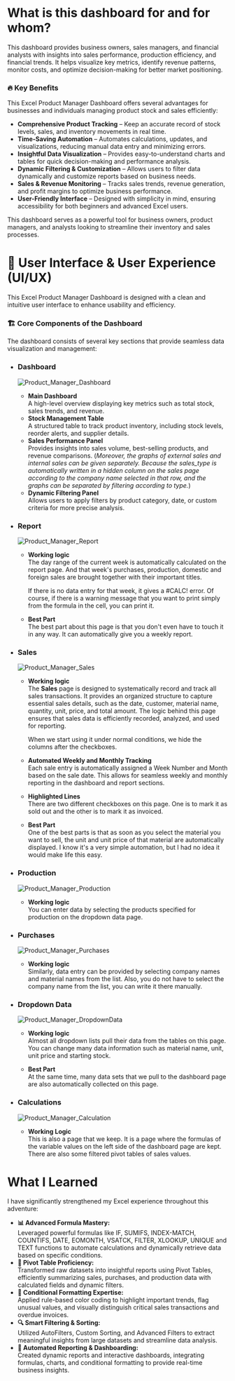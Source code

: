 # What is this dashboard for and for whom?

This dashboard provides business owners, sales managers, and financial analysts with insights into sales performance, production efficiency, and financial trends. It helps visualize key metrics, identify revenue patterns, monitor costs, and optimize decision-making for better market positioning.

### 🔥 Key Benefits
This Excel Product Manager Dashboard offers several advantages for businesses and individuals managing product stock and sales efficiently:

- **Comprehensive Product Tracking** – Keep an accurate record of stock levels, sales, and inventory movements in real time.
- **Time-Saving Automation** – Automates calculations, updates, and visualizations, reducing manual data entry and minimizing errors.
- **Insightful Data Visualization** – Provides easy-to-understand charts and tables for quick decision-making and performance analysis.
- **Dynamic Filtering & Customization** – Allows users to filter data dynamically and customize reports based on business needs.
- **Sales & Revenue Monitoring** – Tracks sales trends, revenue generation, and profit margins to optimize business performance.
- **User-Friendly Interface** – Designed with simplicity in mind, ensuring accessibility for both beginners and advanced Excel users.

This dashboard serves as a powerful tool for business owners, product managers, and analysts looking to streamline their inventory and sales processes.

# 🎨 User Interface & User Experience (UI/UX)

This Excel Product Manager Dashboard is designed with a clean and intuitive user interface to enhance usability and efficiency.

### 🏗 Core Components of the Dashboard

The dashboard consists of several key sections that provide seamless data visualization and management:


- ### Dashboard
    ![Product_Manager_Dashboard](https://github.com/user-attachments/assets/7552533b-2656-4208-bbc6-ee27b4491c96)

    - **Main Dashboard**  
    A high-level overview displaying key metrics such as total stock, sales trends, and revenue.
    - **Stock Management Table**  
    A structured table to track product inventory, including stock levels, reorder alerts, and supplier details.
    - **Sales Performance Panel**  
    Provides insights into sales volume, best-selling products, and revenue comparisons. (*Moreover, the graphs of external sales and internal sales can be given separately. Because the sales_type is automatically written in a hidden column on the sales page according to the company name selected in that row, and the graphs can be separated by filtering according to type.*)
    - **Dynamic Filtering Panel**  
    Allows users to apply filters by product category, date, or custom criteria for more precise analysis.


- ### Report
    ![Product_Manager_Report](https://github.com/user-attachments/assets/fccf0cd0-1c99-44c8-9ffe-845d657fd2f6)

    - **Working logic**  
    The day range of the current week is automatically calculated on the report page. And that week's purchases, production, domestic and foreign sales are brought together with their important titles.  
      
        If there is no data entry for that week, it gives a #CALC! error. Of course, if there is a warning message that you want to print simply from the formula in the cell, you can print it.
    - **Best Part**  
    The best part about this page is that you don't even have to touch it in any way. It can automatically give you a weekly report.


- ### Sales
    ![Product_Manager_Sales](https://github.com/user-attachments/assets/f95ab0a2-0e35-4c91-bb50-4f229fb5413a)

    
    - **Working logic**  
    The **Sales** page is designed to systematically record and track all sales transactions. It provides an organized structure to capture essential sales details, such as the date, customer, material name, quantity, unit, price, and total amount. The logic behind this page ensures that sales data is efficiently recorded, analyzed, and used for reporting.  
    
        When we start using it under normal conditions, we hide the columns after the checkboxes.
    
    - **Automated Weekly and Monthly Tracking**  
    Each sale entry is automatically assigned a Week Number and Month based on the sale date. This allows for seamless weekly and monthly reporting in the dashboard and report sections.

    - **Highlighted Lines**  
    There are two different checkboxes on this page. One is to mark it as sold out and the other is to mark it as invoiced.

    - **Best Part**  
    One of the best parts is that as soon as you select the material you want to sell, the unit and unit price of that material are automatically displayed. I know it's a very simple automation, but I had no idea it would make life this easy.

- ### Production
    ![Product_Manager_Production](https://github.com/user-attachments/assets/6f732d8d-764e-4f85-98b7-43869d9ddad3)

    
    - **Working logic**  
    You can enter data by selecting the products specified for production on the dropdown data page.

- ### Purchases
    ![Product_Manager_Purchases](https://github.com/user-attachments/assets/e4bcc3e1-c724-4eac-9848-0c9128672d48)

    
    - **Working logic**  
    Similarly, data entry can be provided by selecting company names and material names from the list. Also, you do not have to select the company name from the list, you can write it there manually.

- ### Dropdown Data
    ![Product_Manager_DropdownData](https://github.com/user-attachments/assets/ed1801c5-7559-454e-bab9-b9fbb837da9f)

    - **Working logic**  
    Almost all dropdown lists pull their data from the tables on this page. You can change many data information such as material name, unit, unit price and starting stock.  

    - **Best Part**  
    At the same time, many data sets that we pull to the dashboard page are also automatically collected on this page.

- ### Calculations
    ![Product_Manager_Calculation](https://github.com/user-attachments/assets/11e9ce28-3052-4a7d-bc08-d9d700dcace9)


    - **Working Logic**  
    This is also a page that we keep. It is a page where the formulas of the variable values ​​on the left side of the dashboard page are kept. There are also some filtered pivot tables of sales values.

# What I Learned

I have significantly strengthened my Excel experience throughout this adventure:

- **📊 Advanced Formula Mastery:**  
Leveraged powerful formulas like IF, SUMIFS, INDEX-MATCH, COUNTIFS, DATE, EOMONTH, VSATCK, FILTER, XLOOKUP, UNIQUE and TEXT functions to automate calculations and dynamically retrieve data based on specific conditions.
- **🔄 Pivot Table Proficiency:**  
Transformed raw datasets into insightful reports using Pivot Tables, efficiently summarizing sales, purchases, and production data with calculated fields and dynamic filters.
- **🎨 Conditional Formatting Expertise:**  
Applied rule-based color coding to highlight important trends, flag unusual values, and visually distinguish critical sales transactions and overdue invoices.
- **🔍 Smart Filtering & Sorting:**  
Utilized AutoFilters, Custom Sorting, and Advanced Filters to extract meaningful insights from large datasets and streamline data analysis.
- **📑 Automated Reporting & Dashboarding:**  
Created dynamic reports and interactive dashboards, integrating formulas, charts, and conditional formatting to provide real-time business insights.
